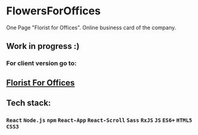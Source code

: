 # FlowersForOffices
One Page "Florist for Offices". Online business card of the company.

## Work in progress :)

### For client version go to:
## [Florist For Offices](https://arturdziadosz.github.io/FlowersForOffices/)

## Tech stack:
### `React` `Node.js` `npm` `React-App` `React-Scroll`  `Sass` `RxJS` `JS` `ES6+` `HTML5` `CSS3` 
